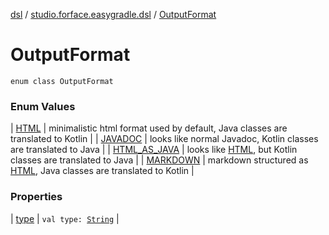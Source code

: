 [dsl](../../index.md) / [studio.forface.easygradle.dsl](../index.md) / [OutputFormat](./index.md)

# OutputFormat

`enum class OutputFormat`

### Enum Values

| [HTML](-h-t-m-l.md) | minimalistic html format used by default, Java classes are translated to Kotlin |
| [JAVADOC](-j-a-v-a-d-o-c.md) | looks like normal Javadoc, Kotlin classes are translated to Java |
| [HTML_AS_JAVA](-h-t-m-l_-a-s_-j-a-v-a.md) | looks like [HTML](-h-t-m-l.md), but Kotlin classes are translated to Java |
| [MARKDOWN](-m-a-r-k-d-o-w-n.md) | markdown structured as [HTML](-h-t-m-l.md), Java classes are translated to Kotlin |

### Properties

| [type](type.md) | `val type: `[`String`](https://kotlinlang.org/api/latest/jvm/stdlib/kotlin/-string/index.html) |

